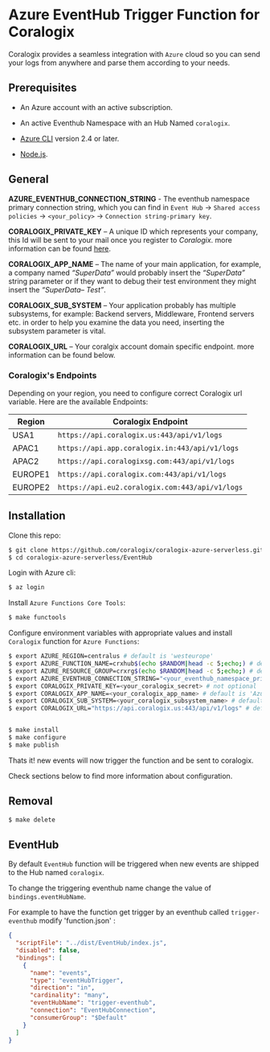 # Azure EventHub Trigger Function for Coralogix

Coralogix provides a seamless integration with ``Azure`` cloud so you can send your logs from anywhere and parse them according to your needs.

## Prerequisites

* An Azure account with an active subscription.

* An active Eventhub Namespace with an Hub Named ``coralogix``.

* [Azure CLI](https://docs.microsoft.com/en-us/cli/azure/install-azure-cli) version 2.4 or later.

* [Node.js](https://nodejs.org/).


## General

**AZURE_EVENTHUB_CONNECTION_STRING** - The eventhub namespace primary connection string, which you can find in  ``Event Hub`` -> ``Shared access policies`` -> ``<your_policy>`` -> ``Connection string-primary key``.

**CORALOGIX_PRIVATE_KEY** – A unique ID which represents your company, this Id will be sent to your mail once you register to *Coralogix*. more information can be found [here](https://coralogix.com/docs/private-key/).

**CORALOGIX_APP_NAME** – The name of your main application, for example, a company named *“SuperData”* would probably insert the *“SuperData”* string parameter or if they want to debug their test environment they might insert the *“SuperData– Test”*.

**CORALOGIX_SUB_SYSTEM** – Your application probably has multiple subsystems, for example: Backend servers, Middleware, Frontend servers etc. in order to help you examine the data you need, inserting the subsystem parameter is vital.

**CORALOGIX_URL** – Your coralgix account domain specific endpoint. more information can be found below.


### Coralogix's Endpoints 

Depending on your region, you need to configure correct Coralogix url variable. Here are the available Endpoints:

| Region  | Coralogix Endpoint                          |
|---------|------------------------------------------|
| USA1    | `https://api.coralogix.us:443/api/v1/logs`      |
| APAC1   | `https://api.app.coralogix.in:443/api/v1/logs`  | 
| APAC2   | `https://api.coralogixsg.com:443/api/v1/logs`   | 
| EUROPE1 | `https://api.coralogix.com:443/api/v1/logs`     | 
| EUROPE2 | `https://api.eu2.coralogix.com:443/api/v1/logs` | 

## Installation

Clone this repo:

```bash
$ git clone https://github.com/coralogix/coralogix-azure-serverless.git
$ cd coralogix-azure-serverless/EventHub
```

Login with Azure cli:

```bash
$ az login
```

Install ``Azure Functions Core Tools``:

```bash
$ make functools
```

Configure environment variables with appropriate values and install ``Coralogix`` function for ``Azure Functions``:

```bash
$ export AZURE_REGION=centralus # default is 'westeurope'
$ export AZURE_FUNCTION_NAME=crxhub$(echo $RANDOM|head -c 5;echo;) # default is 'crxhub'
$ export AZURE_RESOURCE_GROUP=crxrg$(echo $RANDOM|head -c 5;echo;) # default is 'crxrg'
$ export AZURE_EVENTHUB_CONNECTION_STRING="<your_eventhub_namespace_primary_connection_string>" # not optional, be sure to use "..." for the export to work
$ export CORALOGIX_PRIVATE_KEY=<your_coralogix_secret> # not optional
$ export CORALOGIX_APP_NAME=<your_coralogix_app_name> # default is 'Azure'
$ export CORALOGIX_SUB_SYSTEM=<your_coralogix_subsystem_name> # default is 'eventhub'
$ export CORALOGIX_URL="https://api.coralogix.us:443/api/v1/logs" # default is 'https://api.coralogix.com:443/api/v1/logs'


$ make install
$ make configure
$ make publish
```

Thats it! new events will now trigger the function and be sent to coralogix.  

Check sections below to find more information about configuration.

## Removal


```bash
$ make delete
```

## EventHub

By default ``EventHub`` function will be triggered when new events are shipped to the Hub named 
``coralogix``.

To change the triggering eventhub name change the value of `bindings.eventHubName`.

For example to have the function get trigger by an eventhub called `trigger-eventhub` modify 'function.json' :

```json
{
  "scriptFile": "../dist/EventHub/index.js",
  "disabled": false,
  "bindings": [
    {
      "name": "events",
      "type": "eventHubTrigger",
      "direction": "in",
      "cardinality": "many",
      "eventHubName": "trigger-eventhub",
      "connection": "EventHubConnection",
      "consumerGroup": "$Default"
    }
  ]
}

```
